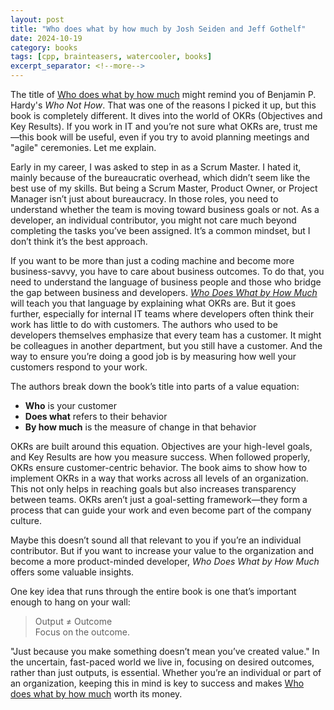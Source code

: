 ```yaml
---
layout: post
title: "Who does what by how much by Josh Seiden and Jeff Gothelf"
date: 2024-10-19
category: books
tags: [cpp, brainteasers, watercooler, books]
excerpt_separator: <!--more-->
---
```

The title of [Who does what by how much](https://amzn.to/3YnWR1w) might remind you of Benjamin P. Hardy's *Who Not How*. That was one of the reasons I picked it up, but this book is completely different. It dives into the world of OKRs (Objectives and Key Results). If you work in IT and you’re not sure what OKRs are, trust me—this book will be useful, even if you try to avoid planning meetings and "agile" ceremonies. Let me explain.

Early in my career, I was asked to step in as a Scrum Master. I hated it, mainly because of the bureaucratic overhead, which didn’t seem like the best use of my skills. But being a Scrum Master, Product Owner, or Project Manager isn’t just about bureaucracy. In those roles, you need to understand whether the team is moving toward business goals or not. As a developer, an individual contributor, you might not care much beyond completing the tasks you’ve been assigned. It’s a common mindset, but I don’t think it’s the best approach.

If you want to be more than just a coding machine and become more business-savvy, you have to care about business outcomes. To do that, you need to understand the language of business people and those who bridge the gap between business and developers. [*Who Does What by How Much*](https://amzn.to/3YnWR1w) will teach you that language by explaining what OKRs are. But it goes further, especially for internal IT teams where developers often think their work has little to do with customers. The authors who used to be developers themselves emphasize that every team has a customer. It might be colleagues in another department, but you still have a customer. And the way to ensure you’re doing a good job is by measuring how well your customers respond to your work.

The authors break down the book’s title into parts of a value equation:

- **Who** is your customer  
- **Does what** refers to their behavior  
- **By how much** is the measure of change in that behavior

OKRs are built around this equation. Objectives are your high-level goals, and Key Results are how you measure success. When followed properly, OKRs ensure customer-centric behavior. The book aims to show how to implement OKRs in a way that works across all levels of an organization. This not only helps in reaching goals but also increases transparency between teams. OKRs aren’t just a goal-setting framework—they form a process that can guide your work and even become part of the company culture.

Maybe this doesn’t sound all that relevant to you if you’re an individual contributor. But if you want to increase your value to the organization and become a more product-minded developer, *Who Does What by How Much* offers some valuable insights.

One key idea that runs through the entire book is one that’s important enough to hang on your wall:

> Output ≠ Outcome  
> Focus on the outcome.

"Just because you make something doesn’t mean you’ve created value." In the uncertain, fast-paced world we live in, focusing on desired outcomes, rather than just outputs, is essential. Whether you’re an individual or part of an organization, keeping this in mind is key to success and makes [Who does what by how much](https://amzn.to/3YnWR1w) worth its money.
